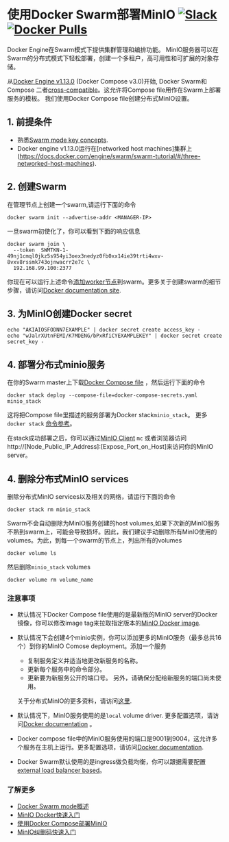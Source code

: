 # 使用Docker Swarm部署MinIO [![Slack](https://slack.min.io/slack?type=svg)](https://slack.min.io)  [![Docker Pulls](https://img.shields.io/docker/pulls/minio/minio.svg?maxAge=604800)](https://hub.docker.com/r/minio/minio/)

Docker Engine在Swarm模式下提供集群管理和编排功能。 MinIO服务器可以在Swarm的分布式模式下轻松部署，创建一个多租户，高可用性和可扩展的对象存储。

从[Docker Engine v1.13.0](https://blog.docker.com/2017/01/whats-new-in-docker-1-13/) (Docker Compose v3.0)开始, Docker Swarm和Compose 二者[cross-compatible](https://docs.docker.com/compose/compose-file/#version-3)。这允许将Compose file用作在Swarm上部署服务的模板。 我们使用Docker Compose file创建分布式MinIO设置。

## 1. 前提条件

* 熟悉[Swarm mode key concepts](https://docs.docker.com/engine/swarm/key-concepts/).
* Docker engine v1.13.0运行在[networked host machines]集群上(https://docs.docker.com/engine/swarm/swarm-tutorial/#/three-networked-host-machines).

## 2. 创建Swarm
在管理节点上创建一个swarm,请运行下面的命令

```shell
docker swarm init --advertise-addr <MANAGER-IP>
```
一旦swarm初使化了，你可以看到下面的响应信息

```shell
docker swarm join \
  --token  SWMTKN-1-49nj1cmql0jkz5s954yi3oex3nedyz0fb0xx14ie39trti4wxv-8vxv8rssmk743ojnwacrr2e7c \
  192.168.99.100:2377
```

你现在可以运行上述命令[添加worker节点](https://docs.docker.com/engine/swarm/swarm-tutorial/add-nodes/)到swarm。更多关于创建swarm的细节步骤，请访问[Docker documentation site](https://docs.docker.com/engine/swarm/swarm-tutorial/create-swarm/).

## 3. 为MinIO创建Docker secret

```shell
echo "AKIAIOSFODNN7EXAMPLE" | docker secret create access_key -
echo "wJalrXUtnFEMI/K7MDENG/bPxRfiCYEXAMPLEKEY" | docker secret create secret_key -
```

## 4. 部署分布式minio服务

在你的Swarm master上下载[Docker Compose file](https://github.com/RTradeLtd/s3x/blob/master/docs/orchestration/docker-swarm/docker-compose-secrets.yaml?raw=true) ，然后运行下面的命令

```shell
docker stack deploy --compose-file=docker-compose-secrets.yaml minio_stack
```

这将把Compose file里描述的服务部署为Docker stack`minio_stack`。 更多 `docker stack` [命令参考](https://docs.docker.com/engine/reference/commandline/stack/)。

在stack成功部署之后，你可以通过[MinIO Client](https://docs.min.io/cn/minio-client-complete-guide) `mc` 或者浏览器访问http://[Node_Public_IP_Address]:[Expose_Port_on_Host]来访问你的MinIO server。

## 4. 删除分布式MinIO services

删除分布式MinIO services以及相关的网络，请运行下面的命令

```shell
docker stack rm minio_stack
```
Swarm不会自动删除为MinIO服务创建的host volumes,如果下次新的MinIO服务不熟到swarm上，可能会导致损坏。因此，我们建议手动删除所有MinIO使用的volumes。为此，到每一个swarm的节点上，列出所有的volumes

```shell
docker volume ls
```
然后删除`minio_stack` volumes

```shell
docker volume rm volume_name 
```

### 注意事项

* 默认情况下Docker Compose file使用的是最新版的MinIO server的Docker镜像，你可以修改image tag来拉取指定版本的[MinIO Docker image](https://hub.docker.com/r/minio/minio/).

* 默认情况下会创建4个minio实例，你可以添加更多的MinIO服务（最多总共16个）到你的MinIO Comose deployment。添加一个服务
  * 复制服务定义并适当地更改新服务的名称。
  * 更新每个服务中的命令部分。
  * 更新要为新服务公开的端口号。 另外，请确保分配给新服务的端口尚未使用。

  关于分布式MinIO的更多资料，请访问[这里](https://docs.min.io/cn/distributed-minio-quickstart-guide).

* 默认情况下，MinIO服务使用的是`local` volume driver. 更多配置选项，请访问[Docker documentation](https://docs.docker.com/compose/compose-file/#/volume-configuration-reference) 。

* Docker compose file中的MinIO服务使用的端口是9001到9004，这允许多个服务在主机上运行。更多配置选项，请访问[Docker documentation](https://docs.docker.com/compose/compose-file/#/ports).

* Docker Swarm默认使用的是ingress做负载均衡，你可以跟据需要配置[external load balancer based](https://docs.docker.com/engine/swarm/ingress/#/configure-an-external-load-balancer)。

### 了解更多
- [Docker Swarm mode概述](https://docs.docker.com/engine/swarm/)
- [MinIO Docker快速入门](https://docs.min.io/cn/minio-docker-quickstart-guide)
- [使用Docker Compose部署MinIO](https://docs.min.io/cn/deploy-minio-on-docker-compose)
- [MinIO纠删码快速入门](https://docs.min.io/cn/minio-erasure-code-quickstart-guide)
